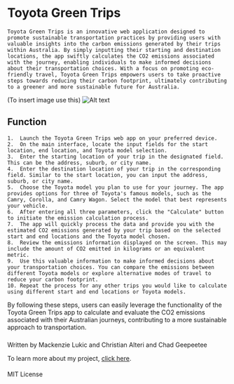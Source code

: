# Toyota Green Trips
    Toyota Green Trips is an innovative web application designed to promote sustainable transportation practices by providing users with valuable insights into the carbon emissions generated by their trips within Australia. By simply inputting their starting and destination locations, the app swiftly calculates the CO2 emissions associated with the journey, enabling individuals to make informed decisions about their transportation choices. With a focus on promoting eco-friendly travel, Toyota Green Trips empowers users to take proactive steps towards reducing their carbon footprint, ultimately contributing to a greener and more sustainable future for Australia.

(To insert image use this) ![Alt text](./assets/Landing-page.jpg?raw=true "Website landing page")

## Function
	1.	Launch the Toyota Green Trips web app on your preferred device.
	2.	On the main interface, locate the input fields for the start location, end location, and Toyota model selection.
	3.	Enter the starting location of your trip in the designated field. This can be the address, suburb, or city name.
	4.	Enter the destination location of your trip in the corresponding field. Similar to the start location, you can input the address, suburb, or city name.
	5.	Choose the Toyota model you plan to use for your journey. The app provides options for three of Toyota's famous models, such as the Camry, Corolla, and Camry Wagon. Select the model that best represents your vehicle.
	6.	After entering all three parameters, click the "Calculate" button to initiate the emission calculation process.
	7.	The app will quickly process the data and provide you with the estimated CO2 emissions generated by your trip based on the selected start and end locations and the Toyota model chosen.
	8.	Review the emissions information displayed on the screen. This may include the amount of CO2 emitted in kilograms or an equivalent metric.
	9.	Use this valuable information to make informed decisions about your transportation choices. You can compare the emissions between different Toyota models or explore alternative modes of travel to reduce your carbon footprint.
	10.	Repeat the process for any other trips you would like to calculate using different start and end locations or Toyota models.
By following these steps, users can easily leverage the functionality of the Toyota Green Trips app to calculate and evaluate the CO2 emissions associated with their Australian journeys, contributing to a more sustainable approach to transportation.


###
Written by Mackenzie Lukic and Christian Alteri and Chad Geepeetee

To learn more about my project, [click here](http://www.example.com).


####
MIT License
